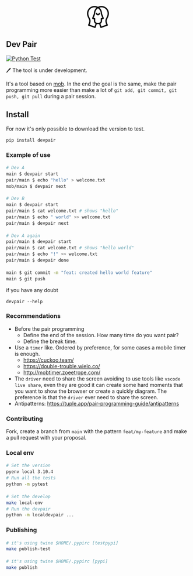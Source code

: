 <div align="center">
    <img src="./logo.png" width="60px">
</div>

## Dev Pair

[![Python Test](https://github.com/raphaelkieling/pair/actions/workflows/push.yml/badge.svg)](https://github.com/raphaelkieling/pair/actions/workflows/push.yml)

🖊️ The tool is under development.

It's a tool based on [mob](https://mob.sh/). In the end the goal is the same, make the pair programming more easier than make a lot of `git add, git commit, git push, git pull` during a pair session.


## Install

For now it's only possible to download the version to test.

```
pip install devpair
```

### Example of use

```bash
# Dev A
main $ devpair start
pair/main $ echo "hello" > welcome.txt
mob/main $ devpair next

# Dev B
main $ devpair start
pair/main $ cat welcome.txt # shows "hello"
pair/main $ echo " world" >> welcome.txt
pair/main $ devpair next

# Dev A again
pair/main $ devpair start
pair/main $ cat welcome.txt # shows "hello world"
pair/main $ echo "!" >> welcome.txt
pair/main $ devpair done

main $ git commit -m "feat: created hello world feature"
main $ git push
```

if you have any doubt

```
devpair --help
```

### Recommendations

- Before the pair programming
    - Define the end of the session. How many time do you want pair?
    - Define the break time.
- Use a `timer` like. Ordered by preference, for some cases a mobile timer is enough.
    - https://cuckoo.team/
    - https://double-trouble.wielo.co/
    - http://mobtimer.zoeetrope.com/
- The `driver` need to share the screen avoiding to use tools like `vscode live share`, even they are good it can create some hard moments that you want to show the browser or create a quickly diagram. The preference is that the `driver` ever need to share the screen.
- Antipatterns: https://tuple.app/pair-programming-guide/antipatterns


### Contributing

Fork, create a branch from `main` with the pattern `feat/my-feature` and make a pull request with your proposal.

### Local env

```sh
# Set the version
pyenv local 3.10.4
# Run all the tests
python -m pytest

# Set the develop
make local-env
# Run the devpair
python -m localdevpair ...
```

### Publishing

```sh
# it's using twine $HOME/.pypirc [testpypi]
make publish-test

# it's using twine $HOME/.pypirc [pypi]
make publish
```
